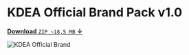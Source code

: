 # KDEA Official Brand Pack v1.0

[**Download** `ZIP ~18,5 MB` **&darr;**](https://raw.githubusercontent.com/edemo/kdea/main/official-brand/KDEA_Official_Brand_Pack_v1.0.zip)

![KDEA Official Brand](https://raw.githubusercontent.com/edemo/kdea/main/official-brand/KDEA_Official_Brand.svg)

